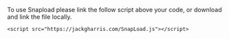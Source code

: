 To use Snapload please link the follow script above your code, or download and link the file locally. 

```
<script src="https://jackgharris.com/SnapLoad.js"></script>
```
